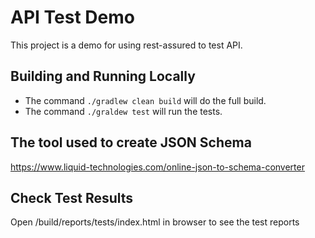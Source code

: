 # API Test Demo

This project is a demo for using rest-assured to test API.

## Building and Running Locally

* The command `./gradlew clean build` will do the full build.
* The command `./graldew test` will run the tests.

## The tool used to create JSON Schema 

https://www.liquid-technologies.com/online-json-to-schema-converter

## Check Test Results 

Open /build/reports/tests/index.html in browser to see the test reports


